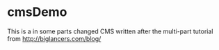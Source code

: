cmsDemo
=======

This is a in some parts changed CMS written after the multi-part tutorial from http://biglancers.com/blog/
